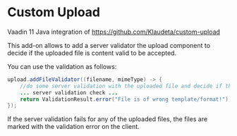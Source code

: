 # Custom Upload

Vaadin 11 Java integration of https://github.com/Klaudeta/custom-upload

This add-on allows to add a server validator the upload component to decide if the uploaded file is content valid to be accepted.

You can use the validation as follows:

```Java
upload.addFileValidator((filename, mimeType) -> {
	//do some server validation with the uploaded file and decide if the file is valid or not
	... server validation check ...
	return ValidationResult.error("File is of wrong template/format!");
});

```

If the server validation fails for any of the uploaded files, the files are marked with the validation error on the client.



